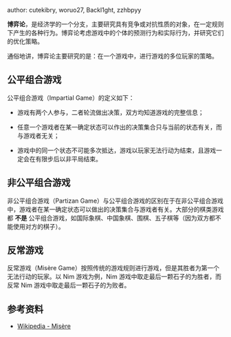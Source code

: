 author: cutekibry, woruo27, Backl1ght, zzhbpyy

**博弈论**，是经济学的一个分支，主要研究具有竞争或对抗性质的对象，在一定规则下产生的各种行为。博弈论考虑游戏中的个体的预测行为和实际行为，并研究它们的优化策略。

通俗地讲，博弈论主要研究的是：在一个游戏中，进行游戏的多位玩家的策略。

## 公平组合游戏

公平组合游戏（Impartial Game）的定义如下：

-   游戏有两个人参与，二者轮流做出决策，双方均知道游戏的完整信息；

-   任意一个游戏者在某一确定状态可以作出的决策集合只与当前的状态有关，而与游戏者无关；

-   游戏中的同一个状态不可能多次抵达，游戏以玩家无法行动为结束，且游戏一定会在有限步后以非平局结束。

## 非公平组合游戏

非公平组合游戏（Partizan Game）与公平组合游戏的区别在于在非公平组合游戏中，游戏者在某一确定状态可以做出的决策集合与游戏者有关。大部分的棋类游戏都 **不是** 公平组合游戏，如国际象棋、中国象棋、围棋、五子棋等（因为双方都不能使用对方的棋子）。

## 反常游戏

反常游戏（Misère Game）按照传统的游戏规则进行游戏，但是其胜者为第一个无法行动的玩家。以 Nim 游戏为例，Nim 游戏中取走最后一颗石子的为胜者，而反常 Nim 游戏中取走最后一颗石子的为败者。

## 参考资料

-   [Wikipedia - Misère](https://en.wikipedia.org/wiki/Mis%C3%A8re)
